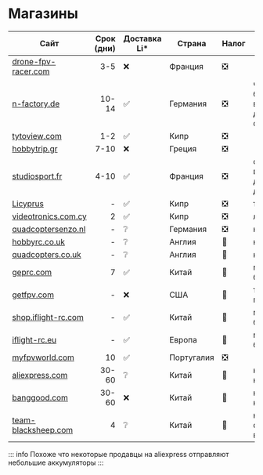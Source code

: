 # Магазины


| Сайт                                                  | Срок (дни)  | Доставка Li* | Страна     | Налог | Примечание                                            |
| ----------------------------------------------------- | ----------: | ------------ | ---------- | ----- | ----------------------------------------------------- |
| [drone-fpv-racer.com](http://drone-fpv-racer.com/en)  | 3-5         | ❌           | Франция    | ❎    |                                                       |
| [n-factory.de](http://n-factory.de/)                  | 10-14       | ✅           | Германия   | ❎    | чтобы довезли батки нужно выбирать доставку через dhl |
| [tytoview.com](http://tytoview.com/)                  | 1-2         | ✅           | Кипр       | ❎    |                                                       |
| [hobbytrip.gr](http://hobbytrip.gr/)                  | 7-10        | ❌           | Греция     | ❎    |                                                       |
| [studiosport.fr](http://studiosport.fr/)              | 4-10        | ✅           | Франция    | ❎    | стабильно возят батки, но дорогая доставка            |
| [Licyprus](http://facebook.com/Licyprus)              | -           | ✅           | Кипр       | ❎    | только акумы                                          |
| [videotronics.com.cy](https://videotronics.com.cy/)   | 2           | ✅           | Кипр       | ❎    | лионки провода                                        |
| [quadcoptersenzo.nl](https://quadcoptersenzo.nl/)     | -           | ❔           | Германия   | ❎    | не проверялся                                         |
| [hobbyrc.co.uk](https://www.hobbyrc.co.uk/)           | -           | ❔           | Англия     | 🔴    | не проверялся                                         |
| [quadcopters.co.uk](https://www.quadcopters.co.uk/)   | -           | ❔           | Англия     | 🔴    | не проверялся                                         |
| [geprc.com](https://geprc.com/)                       | 7           | ✅           | Китай      | 🔴    | можно только 2 батки с дроном                         |
| [getfpv.com](https://www.getfpv.com/)                 | -           | ❌           | США        | 🔴    | только через пересыльщиков                            |
| [shop.iflight-rc.com](https://shop.iflight.com/)      | -           | ✅           | Китай      | 🔴    | можно только 2 батки с дроном                         |
| [iflight-rc.eu](https://iflight-rc.eu/)               | -           | ✅           | Европа     | 🔴    | можно только 2 батки с дроном                         |
| [myfpvworld.com](http://myfpvworld.com/)              | 10          | ✅           | Португалия | ❎    |                                                       |
| [aliexpress.com](https://aliexpress.com/)             | 30-60       | ❔           | Китай      | 🔴    | налог платится на площадке                            |
| [banggood.com](https://www.banggood.com/ru/)          | 30-60       | ❌           | Китай      | 🔴    | налог платится на площадке                            |
| [team-blacksheep.com](https://team-blacksheep.com/)   | 4           | ❔            | Китай      | 🔴    | налог на сайте dhl при въезде в страну                |

::: info
Похоже что некоторые продавцы на aliexpress отправляют небольшие аккумуляторы
:::
